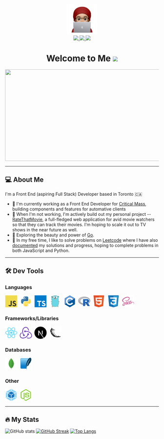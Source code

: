 <div id="header" align="center">
<img src="./manpreet-coding.png" width="100"/>

<div id="badges">
<a href="https://www.linkedin.com/in/manpreet1bhatti/">
<img src="https://img.shields.io/badge/LinkedIn-blue?logo=linkedin&logoColor=white&style=for-the-badge" />
</a>
<a href="mailto:manpreet@bhatti.net">
<img src="https://img.shields.io/badge/Email-red?logo=gmail&logoColor=white&style=for-the-badge" />
</a>
<a href="https://manpreetbhatti.com/">
<img src="https://img.shields.io/badge/website-grey?logo=react&logoColor=bluee&style=for-the-badge" />
</a>
</div>

<h1>
Welcome to Me
<img src="https://media.giphy.com/media/hvRJCLFzcasrR4ia7z/giphy.gif" width="30px"/>
</h1>
<div>
  <img src="https://media.giphy.com/media/qgQUggAC3Pfv687qPC/giphy.gif" width="600" height="300"/>
</div>
</div>

---

## :computer: About Me

I'm a Front End (aspiring Full Stack) Developer based in Toronto :canada:

- :telescope: I'm currently working as a Front End Developer for [Critical Mass](https://www.criticalmass.com/), building components and features for automative clients
- :construction: When I'm not working, I'm actively build out my personal project -- [RateThatMovie](https://github.com/Manpreet-Bhatti/RateThatMovie), a full-fledged web application for avid movie watchers so that they can track their movies. I'm hoping to scale it out to TV shows in the near future as well.
- :seedling: Exploring the beauty and power of [Go](https://go.dev/).
- :speech_balloon: In my free time, I like to solve problems on [Leetcode](https://leetcode.com/) where I have also [documented](https://github.com/Manpreet-Bhatti/leetcode-solutions) my solutions and progress, hoping to complete problems in both JavaScript and Python.

---

## :hammer_and_wrench: Dev Tools

### Languages

<div>
<img src="https://raw.githubusercontent.com/devicons/devicon/1119b9f84c0290e0f0b38982099a2bd027a48bf1/icons/javascript/javascript-original.svg" title="JavaScript" alt="JavaScript" width="40" height="40"/>&nbsp;
<img src="https://raw.githubusercontent.com/devicons/devicon/1119b9f84c0290e0f0b38982099a2bd027a48bf1/icons/python/python-original.svg" title="Python" alt="Python" width="40" height="40"/>&nbsp;
<img src="https://raw.githubusercontent.com/devicons/devicon/1119b9f84c0290e0f0b38982099a2bd027a48bf1/icons/typescript/typescript-original.svg" title="TypeScript" alt="TypeScript" width="40" height="40"/>&nbsp;
<img src="https://raw.githubusercontent.com/devicons/devicon/1119b9f84c0290e0f0b38982099a2bd027a48bf1/icons/go/go-original.svg" title="Go" alt="Go" width="40" height="40"/>&nbsp;
<img src="https://raw.githubusercontent.com/devicons/devicon/1119b9f84c0290e0f0b38982099a2bd027a48bf1/icons/c/c-original.svg" title="C" alt="C" width="40" height="40"/>&nbsp;
<img src="https://raw.githubusercontent.com/devicons/devicon/1119b9f84c0290e0f0b38982099a2bd027a48bf1/icons/r/r-original.svg" title="R" alt="R" width="40" height="40"/>&nbsp;
<img src="https://raw.githubusercontent.com/devicons/devicon/1119b9f84c0290e0f0b38982099a2bd027a48bf1/icons/html5/html5-original.svg" title="HTML" alt="HTML" width="40" height="40"/>&nbsp;
<img src="https://raw.githubusercontent.com/devicons/devicon/1119b9f84c0290e0f0b38982099a2bd027a48bf1/icons/css3/css3-original.svg" title="CSS" alt="CSS" width="40" height="40"/>&nbsp;
<img src="https://raw.githubusercontent.com/devicons/devicon/1119b9f84c0290e0f0b38982099a2bd027a48bf1/icons/sass/sass-original.svg" title="Sass" alt="Sass" width="40" height="40"/>&nbsp;
</div>

### Frameworks/Libraries

<div>
<img src="https://raw.githubusercontent.com/devicons/devicon/1119b9f84c0290e0f0b38982099a2bd027a48bf1/icons/react/react-original.svg" title="React" alt="React" width="40" height="40"/>&nbsp;
<img src="https://raw.githubusercontent.com/devicons/devicon/1119b9f84c0290e0f0b38982099a2bd027a48bf1/icons/redux/redux-original.svg" title="Redux" alt="Redux" width="40" height="40"/>&nbsp;
<img src="https://raw.githubusercontent.com/devicons/devicon/1119b9f84c0290e0f0b38982099a2bd027a48bf1/icons/nextjs/nextjs-original.svg" title="Next.js" alt="Next.js" width="40" height="40"/>&nbsp;
<img src="https://raw.githubusercontent.com/devicons/devicon/1119b9f84c0290e0f0b38982099a2bd027a48bf1/icons/flask/flask-original.svg" title="Flask" alt="Flask" width="40" height="40"/>&nbsp;
</div>

### Databases

<div>
<img src="https://raw.githubusercontent.com/devicons/devicon/1119b9f84c0290e0f0b38982099a2bd027a48bf1/icons/mongodb/mongodb-original.svg" title="MongoDB" alt="MongoDB" width="40" height="40"/>&nbsp;
<img src="https://raw.githubusercontent.com/devicons/devicon/1119b9f84c0290e0f0b38982099a2bd027a48bf1/icons/sqlite/sqlite-original.svg" title="SQLite" alt="SQLite" width="40" height="40"/>&nbsp;
</div>

### Other

<div>
<img src="https://raw.githubusercontent.com/devicons/devicon/1119b9f84c0290e0f0b38982099a2bd027a48bf1/icons/webpack/webpack-original.svg" title="Webpack" alt="Webpack" width="40" height="40"/>&nbsp;
<img src="https://raw.githubusercontent.com/devicons/devicon/1119b9f84c0290e0f0b38982099a2bd027a48bf1/icons/nodejs/nodejs-original.svg" title="Node.js" alt="Node.js" width="40" height="40"/>&nbsp;
</div>

---

## :fire: My Stats

![GitHub stats](https://github-readme-stats.vercel.app/api?username=Manpreet-Bhatti&show_icons=true&theme=dracula&include_all_commits=true)
[![GitHub Streak](http://github-readme-streak-stats.herokuapp.com?user=Manpreet-Bhatti&theme=dracula&background=000000)](https://git.io/streak-stats)
[![Top Langs](https://github-readme-stats.vercel.app/api/top-langs/?username=Manpreet-Bhatti&layout=compact&theme=dracula)](https://github.com/anuraghazra/github-readme-stats)

